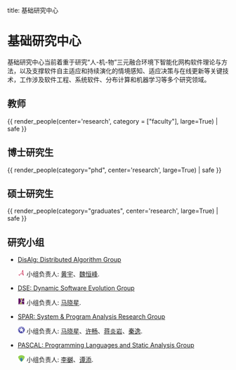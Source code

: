 title: 基础研究中心

# 基础研究中心

基础研究中心当前着重于研究“人-机-物”三元融合环境下智能化网构软件理论与方法，以及支撑软件自主适应和持续演化的情境感知、适应决策与在线更新等关键技术，工作涉及软件工程、系统软件、分布计算和机器学习等多个研究领域。

## 教师
{{ render_people(center='research', category = ["faculty"], large=True) | safe }}

## 博士研究生
{{ render_people(category="phd", center='research', large=True) | safe }}

## 硕士研究生
{{ render_people(category="graduates", center='research', large=True) | safe }}

## 研究小组
- [DisAlg: Distributed Algorithm Group](https://github.com/Disalg-ICS-NJU/disalg-nju)

    ![](/static/img/logo-disalg-small.png) 小组负责人: [黄宇](http://cs.nju.edu.cn/yuhuang)、[魏恒峰](/people/hengfengwei/).

- [DSE: Dynamic Software Evolution Group](../../dse)

    ![](/static/img/logo-dse-small.png) 小组负责人: [马晓星](/people/xiaoxingma).

- [SPAR: System & Program Analysis Research Group](../../spar)

    ![](/static/img/logo-spar-small.png) 小组负责人: [马晓星](/people/xiaoxingma)、[许畅](http://cs.nju.edu.cn/changxu)、[蒋炎岩](/people/yanyanjiang)、[秦逸](https://yiqinnju.github.io).

- [PASCAL: Programming Languages and Static Analysis Group](https://pascal-group.bitbucket.io)

    ![](/static/img/logo-pascal-small.png) 小组负责人: [李樾](https://yuelee.bitbucket.io)、[谭添](https://silverbullettt.bitbucket.io).
